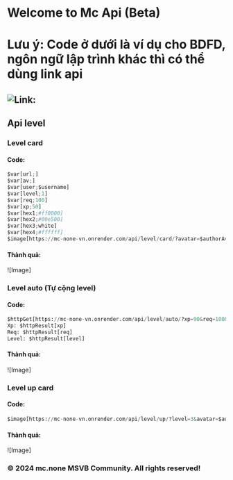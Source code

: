 # Welcome to Mc Api (Beta)
# Lưu ý: Code ở dưới là ví dụ cho BDFD, ngôn ngữ lập trình khác thì có thể dùng link api
## ![Link:](https://mc-none-vn.onrender.com)


## Api level

### Level card
#### Code:
```python
$var[url;]
$var[av;]
$var[user;$username]
$var[level;1]
$var[req;100]
$var[xp;50]
$var[hex1;#ff0000]
$var[hex2;#00e500]
$var[hex3;white]
$var[hex4;#ffffff]
$image[https://mc-none-vn.onrender.com/api/level/card/?avatar=$authorAvatar&username=$username&level=1&xp=10&req=100&color_bg=$url[encode;#ff0000]&color_xp=$url[encode;#00e500]&color_font=$url[encode;white]&color_xp_bg=$url[encode;#ff0000]]
```
#### Thành quả:
![Image]

### Level auto (Tự cộng level)
#### Code:
```python
$httpGet[https://mc-none-vn.onrender.com/api/level/auto/?xp=90&req=100&level=2&add=5]
Xp: $httpResult[xp]
Req: $httpResult[req]
Level: $httpResult[level]
```
#### Thành quả:
![Image]

### Level up card
#### Code:
```python
$image[https://mc-none-vn.onrender.com/api/level/up/?level=3&avatar=$authorAvatar]
```
#### Thành quả:
![Image]


### © 2024 mc.none MSVB Community. All rights reserved!